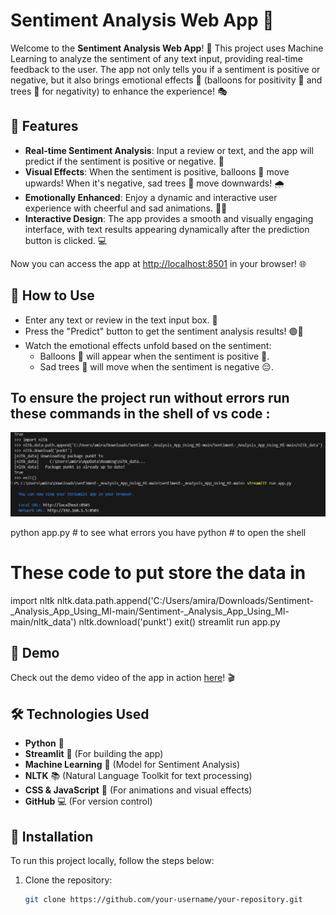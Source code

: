 # Sentiment Analysis Web App 🚀

Welcome to the **Sentiment Analysis Web App**! 🌟 This project uses Machine Learning to analyze the sentiment of any text input, providing real-time feedback to the user. The app not only tells you if a sentiment is positive or negative, but it also brings emotional effects 🎈 (balloons for positivity 🎉 and trees 🌲 for negativity) to enhance the experience! 🎭

## 📜 Features

- **Real-time Sentiment Analysis**: Input a review or text, and the app will predict if the sentiment is positive or negative. 💬
- **Visual Effects**: When the sentiment is positive, balloons 🎈 move upwards! When it's negative, sad trees 🌳 move downwards! 🌧️
- **Emotionally Enhanced**: Enjoy a dynamic and interactive user experience with cheerful and sad animations. 🥳😭
- **Interactive Design**: The app provides a smooth and visually engaging interface, with text results appearing dynamically after the prediction button is clicked. 💻

Now you can access the app at [http://localhost:8501](http://localhost:8501) in your browser! 🌐

## 🎯 How to Use
- Enter any text or review in the text input box. 📝
- Press the "Predict" button to get the sentiment analysis results! 🟢🔴
- Watch the emotional effects unfold based on the sentiment:
  - Balloons 🎈 will appear when the sentiment is positive 🥳.
  - Sad trees 🌳 will move when the sentiment is negative 😔.
## To ensure the project run without errors run these commands in the shell of vs code :
![Image Alt Text](https://github.com/AmiraSayedMohamed/Sentiment-Analysis-App-Using-Streamlit/blob/master/pictures/requireBeforeStartingTheCode.jpg)

python app.py # to see what errors you have
python  # to open the shell
# These code to put store the data in
import nltk
nltk.data.path.append('C:/Users/amira/Downloads/Sentiment-_Analysis_App_Using_Ml-main/Sentiment-_Analysis_App_Using_Ml-main/nltk_data')
nltk.download('punkt')
exit()
streamlit run app.py

## 🎥 Demo
Check out the demo video of the app in action [here](#)! 🎬

## 🛠️ Technologies Used

- **Python** 🐍
- **Streamlit** 🚄 (For building the app)
- **Machine Learning** 🤖 (Model for Sentiment Analysis)
- **NLTK** 📚 (Natural Language Toolkit for text processing)
- **CSS & JavaScript** 💅 (For animations and visual effects)
- **GitHub** 💻 (For version control)

## 🌱 Installation

To run this project locally, follow the steps below:

1. Clone the repository:
   ```bash
   git clone https://github.com/your-username/your-repository.git
